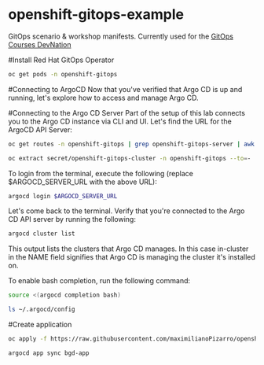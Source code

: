 # openshift-gitops-example

GitOps scenario &amp; workshop manifests. Currently used for the [GitOps Courses DevNation](https://developers.redhat.com/courses/gitops/getting-started-argocd-and-openshift-gitops-operator)

#Install Red Hat GitOps Operator

```bash
oc get pods -n openshift-gitops
```

#Connecting to ArgoCD
Now that you've verified that Argo CD is up and running, let's explore how to access and manage Argo CD.

#Connecting to the Argo CD Server
Part of the setup of this lab connects you to the Argo CD instance via CLI and UI. Let's find the URL for the ArgoCD API Server:

```bash
oc get routes -n openshift-gitops | grep openshift-gitops-server | awk '{print $2}'
```

```bash
oc extract secret/openshift-gitops-cluster -n openshift-gitops --to=-
```

To login from the terminal, execute the following (replace $ARGOCD_SERVER_URL with the above URL):

```bash
argocd login $ARGOCD_SERVER_URL
```

Let's come back to the terminal. Verify that you're connected to the Argo CD API server by running the following:

```bash
argocd cluster list
```

This output lists the clusters that Argo CD manages. In this case in-cluster in the NAME field signifies that Argo CD is managing the cluster it's installed on.

To enable bash completion, run the following command:

```bash
source <(argocd completion bash)
```

```bash
ls ~/.argocd/config
```

#Create application

```bash
oc apply -f https://raw.githubusercontent.com/maximilianoPizarro/openshift-gitops-examples/main/bgd-app.yaml
```

```bash
argocd app sync bgd-app
```